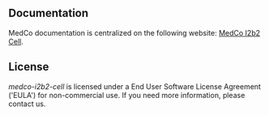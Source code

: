 ## Documentation
MedCo documentation is centralized on the following website: 
[MedCo I2b2 Cell](https://lca1.github.io/medco-documentation/components/medco-i2b2-cell.html).

## License
*medco-i2b2-cell* is licensed under a End User Software License Agreement ('EULA') for non-commercial use.
If you need more information, please contact us.
